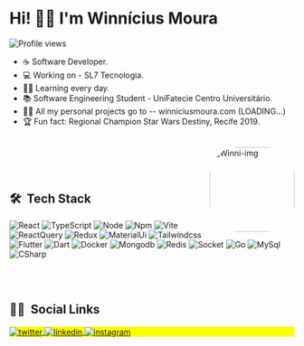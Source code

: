   <h1 align="left">Hi! 🤙🏽 I'm Winnícius Moura</h1>
  <p align="left"> <img src="https://komarev.com/ghpvc/?username=winnicius-moura&color=blue" alt="Profile views" /> </p>
  
  
- ☕ Software Developer.
- 💻 Working on - SL7 Tecnologia.
- ✍🏽 Learning every day.
- 📚 Software Engineering Student - UniFatecie Centro Universitário.
- 👨‍💻 All my personal projects go to -- winniciusmoura.com (LOADING...)
- 🏆 Fun fact: Regional Champion Star Wars Destiny, Recife 2019.
  

 <div style="display: inline_block"><br>
  <img align="right" alt="Winni-img" height="150" style="border-radius:50px;" src="https://raw.githubusercontent.com/gist/Winnicius-Moura/0304825ed4550e9b21187d66cbb05046/raw/3a0777dc2c51d73d44396972a4f89939b4240486/githubimg.svg">
</div>
  
<br><br>

## 🛠 &nbsp;Tech Stack


![React](https://img.shields.io/badge/React-20232A?style=for-the-badge&logo=react&logoColor=61DAFB)
![TypeScript](https://img.shields.io/badge/TypeScript-007ACC?style=for-the-badge&logo=typescript&logoColor=white)
![Node](https://img.shields.io/badge/Node.js-339933?style=for-the-badge&logo=nodedotjs&logoColor=white)
![Npm](https://img.shields.io/badge/npm-CB3837?style=for-the-badge&logo=npm&logoColor=white)
![Vite](https://img.shields.io/badge/Vite-B73BFE?style=for-the-badge&logo=vite&logoColor=FFD62E)
![ReactQuery](https://img.shields.io/badge/React_Query-FF4154?style=for-the-badge&logo=React_Query&logoColor=white)
![Redux](https://img.shields.io/badge/Redux-593D88?style=for-the-badge&logo=redux&logoColor=white)
![MaterialUi](https://img.shields.io/badge/Material%20UI-007FFF?style=for-the-badge&logo=mui&logoColor=white)
![Tailwindcss](https://img.shields.io/badge/Tailwind_CSS-38B2AC?style=for-the-badge&logo=tailwind-css&logoColor=white)
![Flutter](https://img.shields.io/badge/Flutter-38B2AC?style=for-the-badge&logo=flutter&logoColor=white)
![Dart](https://img.shields.io/badge/Dart-38B2AC?style=for-the-badge&logo=dart&logoColor=1565C0)
![Docker](https://img.shields.io/badge/Docker-38B2AC?style=for-the-badge&logo=docker&logoColor=1D63ED)
![Mongodb](https://img.shields.io/badge/Mongodb-38B2AC?style=for-the-badge&logo=mongodb&logoColor=81C784)
![Redis](https://img.shields.io/badge/Redis-38B2AC?style=for-the-badge&logo=redis&logoColor=B71C1C)
![Socket](https://img.shields.io/badge/Socket-38B2AC?style=for-the-badge&logo=socket&logoColor=white)
![Go](https://img.shields.io/badge/Go-38B2AC?style=for-the-badge&logo=go&logoColor=4DD0E1)
![MySql](https://img.shields.io/badge/MySql-38B2AC?style=for-the-badge&logo=mysql&logoColor=white)
![CSharp](https://img.shields.io/badge/CSharp-38B2AC?style=for-the-badge&logo=csharp&logoColor=00E676)







<br><br>

## 🧔🏽 &nbsp;Social Links

<p align="left" style="background:yellow">
<a href="https://twitter.com/mourawinni" target="_blank">
  <img align="center" src="https://img.shields.io/badge/Twitter-1DA1F2?style=for-the-badge&logo=twitter&logoColor=white" alt="twitter"/>  
</a>
<a href="https://linkedin.com/in/winnicius-moura" target="_blank">
  <img align="center" src="https://img.shields.io/badge/LinkedIn-0077B5?style=for-the-badge&logo=linkedin&logoColor=white" alt="linkedin"/>
</a>
<a href="https://instagram.com/wnn.m_" target="_blank">
 <img align="center" src="https://img.shields.io/badge/Instagram-E4405F?style=for-the-badge&logo=instagram&logoColor=white" alt="instagram"/>
</a>
</p>
  


